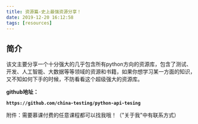 ```yaml
---
title: 资源篇-史上最强资源分享！
date: 2019-12-20 16:12:58
tags: [resources]
---
```


## 简介

该文主要分享一个十分强大的几乎包含所有python方向的资源库，包含了测试、开发、人工智能、大数据等等领域的资源和书籍，如果你想学习某一方面的知识，又不知如何下手的时候，不防看看这个超级强大的资源库。

**github地址：** 

<!-- more -->

**```https://github.com/china-testing/python-api-tesing```**



附件：需要慕课付费的任意课程都可以找我哦！（"关于我"中有联系方式）

